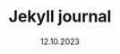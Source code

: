 ---
title: Jekyll journal
description: this is a sample description
date: 12.10.2023
youtube: slughere
toc: true
contributors: Name1, Name 2
reviewers: username1, username2
---